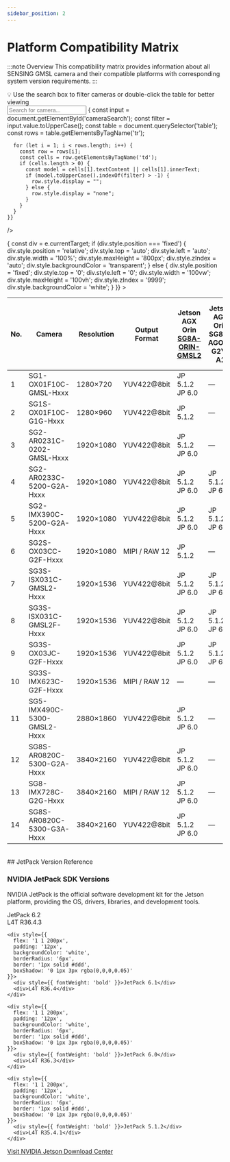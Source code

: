 ```yaml
---
sidebar_position: 2
---
```


# Platform Compatibility Matrix

:::note Overview
This compatibility matrix provides information about all SENSING GMSL camera and their compatible platforms with corresponding system version requirements.
:::

<div style={{ 
  marginBottom: '1rem', 
  color: 'var(--ifm-color-primary)', 
  fontSize: '0.9rem',
  display: 'flex',
  alignItems: 'center',
  gap: '0.5rem'
}}>
  <span style={{fontSize: '1.2rem'}}>💡</span>
  <span>Use the search box to filter cameras or double-click the table for better viewing</span>
</div>

<div style={{ marginBottom: '1rem' }}>
  <input 
    id="cameraSearch"
    type="text" 
    placeholder="Search for camera..." 
    style={{
      padding: '8px 12px',
      borderRadius: '4px',
      border: '1px solid #ddd',
      width: '100%',
      maxWidth: '400px'
    }}
    onKeyUp={() => {
      const input = document.getElementById('cameraSearch');
      const filter = input.value.toUpperCase();
      const table = document.querySelector('table');
      const rows = table.getElementsByTagName('tr');
      
      for (let i = 1; i < rows.length; i++) {
        const row = rows[i];
        const cells = row.getElementsByTagName('td');
        if (cells.length > 0) {
          const model = cells[1].textContent || cells[1].innerText;
          if (model.toUpperCase().indexOf(filter) > -1) {
            row.style.display = "";
          } else {
            row.style.display = "none";
          }
        }
      }
    }}
  />
</div>



<div 
  id="tableContainer"
  style={{ 
    overflowX: 'auto', 
    overflowY: 'auto', 
    maxHeight: '800px', 
    width: '100%',
    cursor: 'pointer',
    transition: 'all 0.3s ease',
    borderRadius: '8px',
    boxShadow: '0 2px 8px rgba(0,0,0,0.1)'
  }}
  onDoubleClick={(e) => {
    const div = e.currentTarget;
    if (div.style.position === 'fixed') {
      div.style.position = 'relative';
      div.style.top = 'auto';
      div.style.left = 'auto';
      div.style.width = '100%';
      div.style.maxHeight = '800px';
      div.style.zIndex = 'auto';
      div.style.backgroundColor = 'transparent';
    } else {
      div.style.position = 'fixed';
      div.style.top = '0';
      div.style.left = '0';
      div.style.width = '100vw';
      div.style.maxHeight = '100vh';
      div.style.zIndex = '9999';
      div.style.backgroundColor = 'white';
    }
  }}
>
<table style={{ width: '100%', borderCollapse: 'collapse' }}>
<thead>
<tr>
<th style={{ 
  padding: '12px', 
  border: '1px solid #ddd', 
  backgroundColor: 'var(--ifm-color-primary-darker)', 
  color: 'white', 
  whiteSpace: 'nowrap', 
  fontWeight: 'bold',
  textAlign: 'center',
  position: 'sticky',
  top: 0,
  zIndex: 2
}}>No.</th>
<th style={{ 
  padding: '12px', 
  border: '1px solid #ddd', 
  backgroundColor: 'var(--ifm-color-primary-darker)', 
  color: 'white', 
  whiteSpace: 'nowrap', 
  fontWeight: 'bold',
  textAlign: 'left',
  position: 'sticky',
  top: 0,
  zIndex: 2
}}>Camera</th>
<th style={{ 
  padding: '12px', 
  border: '1px solid #ddd', 
  backgroundColor: 'var(--ifm-color-primary-darker)', 
  color: 'white', 
  whiteSpace: 'nowrap', 
  fontWeight: 'bold',
  textAlign: 'center',
  position: 'sticky',
  top: 0,
  zIndex: 2
}}>Resolution</th>
<th style={{ 
  padding: '12px', 
  border: '1px solid #ddd', 
  backgroundColor: 'var(--ifm-color-primary-darker)', 
  color: 'white', 
  whiteSpace: 'nowrap', 
  fontWeight: 'bold',
  textAlign: 'center',
  position: 'sticky',
  top: 0,
  zIndex: 2
}}>Output Format</th>
<th style={{ 
  padding: '12px', 
  border: '1px solid #ddd', 
  backgroundColor: 'var(--ifm-color-primary-darker)', 
  color: 'white', 
  whiteSpace: 'nowrap', 
  fontWeight: 'bold',
  textAlign: 'center',
  position: 'sticky',
  top: 0,
  zIndex: 2
}}>
  <div>Jetson AGX Orin</div>
  <div style={{fontSize: '0.8em'}}><a style={{color:'white',textDecoration:'underline'}} href="https://sensing-world.com/en/h-pd-65.html?recommendFromPid=0&fromMid=898" target="_blank" rel="noopener noreferrer">SG8A-ORIN-GMSL2</a></div>
</th>
<th style={{ 
  padding: '12px', 
  border: '1px solid #ddd', 
  backgroundColor: 'var(--ifm-color-primary-darker)', 
  color: 'white', 
  whiteSpace: 'nowrap', 
  fontWeight: 'bold',
  textAlign: 'center',
  position: 'sticky',
  top: 0,
  zIndex: 2
}}>
  <div>Jetson AGX Orin</div>
  <div style={{fontSize: '0.8em'}}><a style={{color:'white',textDecoration:'underline'}}>SG8A-AGON-G2Y-A1</a></div>
</th>
<th style={{ 
  padding: '12px', 
  border: '1px solid #ddd', 
  backgroundColor: 'var(--ifm-color-primary-darker)', 
  color: 'white', 
  whiteSpace: 'nowrap', 
  fontWeight: 'bold',
  textAlign: 'center',
  position: 'sticky',
  top: 0,
  zIndex: 2
}}>
  <div>Jetson AGX Orin</div>
  <div style={{fontSize: '0.8em'}}><a style={{color:'white',textDecoration:'underline'}}>SG10A-AGON-G2M-A1</a></div>
</th>
<th style={{ 
  padding: '12px', 
  border: '1px solid #ddd', 
  backgroundColor: 'var(--ifm-color-primary-darker)', 
  color: 'white', 
  whiteSpace: 'nowrap', 
  fontWeight: 'bold',
  textAlign: 'center',
  position: 'sticky',
  top: 0,
  zIndex: 2
}}>
  <div>Jetson Orin Nano/NX</div>
  <div style={{fontSize: '0.8em'}}><a style={{color:'white',textDecoration:'underline'}} href="https://sensing-world.com/en/h-pd-168.html?recommendFromPid=0&fromMid=962" target="_blank" rel="noopener noreferrer">SG4A-NONX-G2Y-A1</a></div>
</th>
<th style={{ 
  padding: '12px', 
  border: '1px solid #ddd', 
  backgroundColor: 'var(--ifm-color-primary-darker)', 
  color: 'white', 
  whiteSpace: 'nowrap', 
  fontWeight: 'bold',
  textAlign: 'center',
  position: 'sticky',
  top: 0,
  zIndex: 2
}}>
  <div>Jetson Orin Nano/NX</div>
  <div style={{fontSize: '0.8em'}}><a style={{color:'white',textDecoration:'underline'}} href="https://sensing-world.com/en/h-pd-80.html?recommendFromPid=0&fromMid=962" target="_blank" rel="noopener noreferrer">SG6C-ORNX-G2-F</a></div>
</th>
<th style={{ 
  padding: '12px', 
  border: '1px solid #ddd', 
  backgroundColor: 'var(--ifm-color-primary-darker)', 
  color: 'white', 
  whiteSpace: 'nowrap', 
  fontWeight: 'bold',
  textAlign: 'center',
  position: 'sticky',
  top: 0,
  zIndex: 2
}}>
  <div>Jetson Orin Nano/NX</div>
  <div style={{fontSize: '0.8em'}}><a style={{color:'white',textDecoration:'underline'}} href="https://sensing-world.com/en/h-pd-79.html?recommendFromPid=0&fromMid=962" target="_blank" rel="noopener noreferrer">SG2A-G3-I4L-F</a></div>
</th>
<th style={{ 
  padding: '12px', 
  border: '1px solid #ddd', 
  backgroundColor: 'var(--ifm-color-primary-darker)', 
  color: 'white', 
  whiteSpace: 'nowrap', 
  fontWeight: 'bold',
  textAlign: 'center',
  position: 'sticky',
  top: 0,
  zIndex: 2
}}>
  <div>Data Collection</div>
  <div style={{fontSize: '0.8em'}}><a style={{color:'white',textDecoration:'underline'}}>CCG3-8H</a></div>
</th>
<th style={{ 
  padding: '12px', 
  border: '1px solid #ddd', 
  backgroundColor: 'var(--ifm-color-primary-darker)', 
  color: 'white', 
  whiteSpace: 'nowrap', 
  fontWeight: 'bold',
  textAlign: 'center',
  position: 'sticky',
  top: 0,
  zIndex: 2
}}>
  <div>Data Collection</div>
  <div style={{fontSize: '0.8em'}}><a style={{color:'white',textDecoration:'underline'}}>CCG3-8M</a></div>
</th>
</tr>
</thead>
<tbody>
<tr>
<td style={{ padding: '8px', border: '1px solid #ddd', textAlign: 'center', whiteSpace: 'nowrap' }}>1</td>
<td style={{ padding: '8px', border: '1px solid #ddd', textAlign: 'left', whiteSpace: 'nowrap', fontWeight: 500 }}>SG1-OX01F10C-GMSL-Hxxx</td>
<td style={{ padding: '8px', border: '1px solid #ddd', textAlign: 'center', whiteSpace: 'nowrap' }}>1280×720</td>
<td style={{ padding: '8px', border: '1px solid #ddd', textAlign: 'center', whiteSpace: 'nowrap' }}>YUV422@8bit</td>
<td style={{ padding: '8px', border: '1px solid #ddd', textAlign: 'center', whiteSpace: 'nowrap' }}>JP 5.1.2<br/>JP 6.0</td>
<td style={{ padding: '8px', border: '1px solid #ddd', textAlign: 'center', whiteSpace: 'nowrap' }}>—</td>
<td style={{ padding: '8px', border: '1px solid #ddd', textAlign: 'center', whiteSpace: 'nowrap' }}>—</td>
<td style={{ padding: '8px', border: '1px solid #ddd', textAlign: 'center', whiteSpace: 'nowrap' }}>—</td>
<td style={{ padding: '8px', border: '1px solid #ddd', textAlign: 'center', whiteSpace: 'nowrap' }}>JP 6.1</td>
<td style={{ padding: '8px', border: '1px solid #ddd', textAlign: 'center', whiteSpace: 'nowrap' }}>—</td>
<td style={{ padding: '8px', border: '1px solid #ddd', textAlign: 'center', whiteSpace: 'nowrap' }}>✓</td>
<td style={{ padding: '8px', border: '1px solid #ddd', textAlign: 'center', whiteSpace: 'nowrap' }}>✓</td>
</tr>
<tr>
<td style={{ padding: '8px', border: '1px solid #ddd', textAlign: 'center', whiteSpace: 'nowrap' }}>2</td>
<td style={{ padding: '8px', border: '1px solid #ddd', textAlign: 'left', whiteSpace: 'nowrap', fontWeight: 500 }}>SG1S-OX01F10C-G1G-Hxxx</td>
<td style={{ padding: '8px', border: '1px solid #ddd', textAlign: 'center', whiteSpace: 'nowrap' }}>1280×960</td>
<td style={{ padding: '8px', border: '1px solid #ddd', textAlign: 'center', whiteSpace: 'nowrap' }}>YUV422@8bit</td>
<td style={{ padding: '8px', border: '1px solid #ddd', textAlign: 'center', whiteSpace: 'nowrap' }}>JP 5.1.2</td>
<td style={{ padding: '8px', border: '1px solid #ddd', textAlign: 'center', whiteSpace: 'nowrap' }}>—</td>
<td style={{ padding: '8px', border: '1px solid #ddd', textAlign: 'center', whiteSpace: 'nowrap' }}>—</td>
<td style={{ padding: '8px', border: '1px solid #ddd', textAlign: 'center', whiteSpace: 'nowrap' }}>—</td>
<td style={{ padding: '8px', border: '1px solid #ddd', textAlign: 'center', whiteSpace: 'nowrap' }}>JP 6.1</td>
<td style={{ padding: '8px', border: '1px solid #ddd', textAlign: 'center', whiteSpace: 'nowrap' }}>—</td>
<td style={{ padding: '8px', border: '1px solid #ddd', textAlign: 'center', whiteSpace: 'nowrap' }}>✓</td>
<td style={{ padding: '8px', border: '1px solid #ddd', textAlign: 'center', whiteSpace: 'nowrap' }}>✓</td>
</tr>
<tr>
<td style={{ padding: '8px', border: '1px solid #ddd', textAlign: 'center', whiteSpace: 'nowrap' }}>3</td>
<td style={{ padding: '8px', border: '1px solid #ddd', textAlign: 'left', whiteSpace: 'nowrap', fontWeight: 500 }}>SG2-AR0231C-0202-GMSL-Hxxx</td>
<td style={{ padding: '8px', border: '1px solid #ddd', textAlign: 'center', whiteSpace: 'nowrap' }}>1920×1080</td>
<td style={{ padding: '8px', border: '1px solid #ddd', textAlign: 'center', whiteSpace: 'nowrap' }}>YUV422@8bit</td>
<td style={{ padding: '8px', border: '1px solid #ddd', textAlign: 'center', whiteSpace: 'nowrap' }}>JP 5.1.2<br/>JP 6.0</td>
<td style={{ padding: '8px', border: '1px solid #ddd', textAlign: 'center', whiteSpace: 'nowrap' }}>—</td>
<td style={{ padding: '8px', border: '1px solid #ddd', textAlign: 'center', whiteSpace: 'nowrap' }}>—</td>
<td style={{ padding: '8px', border: '1px solid #ddd', textAlign: 'center', whiteSpace: 'nowrap' }}>—</td>
<td style={{ padding: '8px', border: '1px solid #ddd', textAlign: 'center', whiteSpace: 'nowrap' }}>JP 6.1</td>
<td style={{ padding: '8px', border: '1px solid #ddd', textAlign: 'center', whiteSpace: 'nowrap' }}>—</td>
<td style={{ padding: '8px', border: '1px solid #ddd', textAlign: 'center', whiteSpace: 'nowrap' }}>✓</td>
<td style={{ padding: '8px', border: '1px solid #ddd', textAlign: 'center', whiteSpace: 'nowrap' }}>✓</td>
</tr>
<tr>
<td style={{ padding: '8px', border: '1px solid #ddd', textAlign: 'center', whiteSpace: 'nowrap' }}>4</td>
<td style={{ padding: '8px', border: '1px solid #ddd', textAlign: 'left', whiteSpace: 'nowrap', fontWeight: 500 }}>SG2-AR0233C-5200-G2A-Hxxx</td>
<td style={{ padding: '8px', border: '1px solid #ddd', textAlign: 'center', whiteSpace: 'nowrap' }}>1920×1080</td>
<td style={{ padding: '8px', border: '1px solid #ddd', textAlign: 'center', whiteSpace: 'nowrap' }}>YUV422@8bit</td>
<td style={{ padding: '8px', border: '1px solid #ddd', textAlign: 'center', whiteSpace: 'nowrap' }}>JP 5.1.2<br/>JP 6.0</td>
<td style={{ padding: '8px', border: '1px solid #ddd', textAlign: 'center', whiteSpace: 'nowrap' }}>JP 5.1.2<br/>JP 6.0</td>
<td style={{ padding: '8px', border: '1px solid #ddd', textAlign: 'center', whiteSpace: 'nowrap' }}>—</td>
<td style={{ padding: '8px', border: '1px solid #ddd', textAlign: 'center', whiteSpace: 'nowrap' }}>—</td>
<td style={{ padding: '8px', border: '1px solid #ddd', textAlign: 'center', whiteSpace: 'nowrap' }}>JP 6.1</td>
<td style={{ padding: '8px', border: '1px solid #ddd', textAlign: 'center', whiteSpace: 'nowrap' }}>—</td>
<td style={{ padding: '8px', border: '1px solid #ddd', textAlign: 'center', whiteSpace: 'nowrap' }}>✓</td>
<td style={{ padding: '8px', border: '1px solid #ddd', textAlign: 'center', whiteSpace: 'nowrap' }}>✓</td>
</tr>
<tr>
<td style={{ padding: '8px', border: '1px solid #ddd', textAlign: 'center', whiteSpace: 'nowrap' }}>5</td>
<td style={{ padding: '8px', border: '1px solid #ddd', textAlign: 'left', whiteSpace: 'nowrap', fontWeight: 500 }}>SG2-IMX390C-5200-G2A-Hxxx</td>
<td style={{ padding: '8px', border: '1px solid #ddd', textAlign: 'center', whiteSpace: 'nowrap' }}>1920×1080</td>
<td style={{ padding: '8px', border: '1px solid #ddd', textAlign: 'center', whiteSpace: 'nowrap' }}>YUV422@8bit</td>
<td style={{ padding: '8px', border: '1px solid #ddd', textAlign: 'center', whiteSpace: 'nowrap' }}>JP 5.1.2<br/>JP 6.0</td>
<td style={{ padding: '8px', border: '1px solid #ddd', textAlign: 'center', whiteSpace: 'nowrap' }}>JP 5.1.2<br/>JP 6.0</td>
<td style={{ padding: '8px', border: '1px solid #ddd', textAlign: 'center', whiteSpace: 'nowrap' }}>—</td>
<td style={{ padding: '8px', border: '1px solid #ddd', textAlign: 'center', whiteSpace: 'nowrap' }}>—</td>
<td style={{ padding: '8px', border: '1px solid #ddd', textAlign: 'center', whiteSpace: 'nowrap' }}>JP 6.1</td>
<td style={{ padding: '8px', border: '1px solid #ddd', textAlign: 'center', whiteSpace: 'nowrap' }}>—</td>
<td style={{ padding: '8px', border: '1px solid #ddd', textAlign: 'center', whiteSpace: 'nowrap' }}>✓</td>
<td style={{ padding: '8px', border: '1px solid #ddd', textAlign: 'center', whiteSpace: 'nowrap' }}>✓</td>
</tr>
<tr>
<td style={{ padding: '8px', border: '1px solid #ddd', textAlign: 'center', whiteSpace: 'nowrap' }}>6</td>
<td style={{ padding: '8px', border: '1px solid #ddd', textAlign: 'left', whiteSpace: 'nowrap', fontWeight: 500 }}>SG2S-OX03CC-G2F-Hxxx</td>
<td style={{ padding: '8px', border: '1px solid #ddd', textAlign: 'center', whiteSpace: 'nowrap' }}>1920×1080</td>
<td style={{ padding: '8px', border: '1px solid #ddd', textAlign: 'center', whiteSpace: 'nowrap' }}>MIPI / RAW 12</td>
<td style={{ padding: '8px', border: '1px solid #ddd', textAlign: 'center', whiteSpace: 'nowrap' }}>JP 5.1.2</td>
<td style={{ padding: '8px', border: '1px solid #ddd', textAlign: 'center', whiteSpace: 'nowrap' }}>—</td>
<td style={{ padding: '8px', border: '1px solid #ddd', textAlign: 'center', whiteSpace: 'nowrap' }}>—</td>
<td style={{ padding: '8px', border: '1px solid #ddd', textAlign: 'center', whiteSpace: 'nowrap' }}>—</td>
<td style={{ padding: '8px', border: '1px solid #ddd', textAlign: 'center', whiteSpace: 'nowrap' }}>—</td>
<td style={{ padding: '8px', border: '1px solid #ddd', textAlign: 'center', whiteSpace: 'nowrap' }}>—</td>
<td style={{ padding: '8px', border: '1px solid #ddd', textAlign: 'center', whiteSpace: 'nowrap' }}>—</td>
<td style={{ padding: '8px', border: '1px solid #ddd', textAlign: 'center', whiteSpace: 'nowrap' }}>—</td>
</tr>
<tr>
<td style={{ padding: '8px', border: '1px solid #ddd', textAlign: 'center', whiteSpace: 'nowrap' }}>7</td>
<td style={{ padding: '8px', border: '1px solid #ddd', textAlign: 'left', whiteSpace: 'nowrap', fontWeight: 500 }}>SG3S-ISX031C-GMSL2-Hxxx</td>
<td style={{ padding: '8px', border: '1px solid #ddd', textAlign: 'center', whiteSpace: 'nowrap' }}>1920×1536</td>
<td style={{ padding: '8px', border: '1px solid #ddd', textAlign: 'center', whiteSpace: 'nowrap' }}>YUV422@8bit</td>
<td style={{ padding: '8px', border: '1px solid #ddd', textAlign: 'center', whiteSpace: 'nowrap' }}>JP 5.1.2<br/>JP 6.0</td>
<td style={{ padding: '8px', border: '1px solid #ddd', textAlign: 'center', whiteSpace: 'nowrap' }}>JP 5.1.2<br/>JP 6.2</td>
<td style={{ padding: '8px', border: '1px solid #ddd', textAlign: 'center', whiteSpace: 'nowrap' }}>JP 6.0</td>
<td style={{ padding: '8px', border: '1px solid #ddd', textAlign: 'center', whiteSpace: 'nowrap' }}>JP 5.1.2</td>
<td style={{ padding: '8px', border: '1px solid #ddd', textAlign: 'center', whiteSpace: 'nowrap' }}>—</td>
<td style={{ padding: '8px', border: '1px solid #ddd', textAlign: 'center', whiteSpace: 'nowrap' }}>—</td>
<td style={{ padding: '8px', border: '1px solid #ddd', textAlign: 'center', whiteSpace: 'nowrap' }}>✓</td>
<td style={{ padding: '8px', border: '1px solid #ddd', textAlign: 'center', whiteSpace: 'nowrap' }}>✓</td>
</tr>
<tr>
<td style={{ padding: '8px', border: '1px solid #ddd', textAlign: 'center', whiteSpace: 'nowrap' }}>8</td>
<td style={{ padding: '8px', border: '1px solid #ddd', textAlign: 'left', whiteSpace: 'nowrap', fontWeight: 500 }}>SG3S-ISX031C-GMSL2F-Hxxx</td>
<td style={{ padding: '8px', border: '1px solid #ddd', textAlign: 'center', whiteSpace: 'nowrap' }}>1920×1536</td>
<td style={{ padding: '8px', border: '1px solid #ddd', textAlign: 'center', whiteSpace: 'nowrap' }}>YUV422@8bit</td>
<td style={{ padding: '8px', border: '1px solid #ddd', textAlign: 'center', whiteSpace: 'nowrap' }}>JP 5.1.2<br/>JP 6.0</td>
<td style={{ padding: '8px', border: '1px solid #ddd', textAlign: 'center', whiteSpace: 'nowrap' }}>JP 5.1.2<br/>JP 6.2</td>
<td style={{ padding: '8px', border: '1px solid #ddd', textAlign: 'center', whiteSpace: 'nowrap' }}>JP 6.0</td>
<td style={{ padding: '8px', border: '1px solid #ddd', textAlign: 'center', whiteSpace: 'nowrap' }}>JP 5.1.2</td>
<td style={{ padding: '8px', border: '1px solid #ddd', textAlign: 'center', whiteSpace: 'nowrap' }}>JP 5.1.2</td>
<td style={{ padding: '8px', border: '1px solid #ddd', textAlign: 'center', whiteSpace: 'nowrap' }}>—</td>
<td style={{ padding: '8px', border: '1px solid #ddd', textAlign: 'center', whiteSpace: 'nowrap' }}>✓</td>
<td style={{ padding: '8px', border: '1px solid #ddd', textAlign: 'center', whiteSpace: 'nowrap' }}>✓</td>
</tr>
<tr>
<td style={{ padding: '8px', border: '1px solid #ddd', textAlign: 'center', whiteSpace: 'nowrap' }}>9</td>
<td style={{ padding: '8px', border: '1px solid #ddd', textAlign: 'left', whiteSpace: 'nowrap', fontWeight: 500 }}>SG3S-OX03JC-G2F-Hxxx</td>
<td style={{ padding: '8px', border: '1px solid #ddd', textAlign: 'center', whiteSpace: 'nowrap' }}>1920×1536</td>
<td style={{ padding: '8px', border: '1px solid #ddd', textAlign: 'center', whiteSpace: 'nowrap' }}>YUV422@8bit</td>
<td style={{ padding: '8px', border: '1px solid #ddd', textAlign: 'center', whiteSpace: 'nowrap' }}>JP 5.1.2<br/>JP 6.0</td>
<td style={{ padding: '8px', border: '1px solid #ddd', textAlign: 'center', whiteSpace: 'nowrap' }}>JP 5.1.2<br/>JP 6.2</td>
<td style={{ padding: '8px', border: '1px solid #ddd', textAlign: 'center', whiteSpace: 'nowrap' }}>—</td>
<td style={{ padding: '8px', border: '1px solid #ddd', textAlign: 'center', whiteSpace: 'nowrap' }}>JP 5.1.2</td>
<td style={{ padding: '8px', border: '1px solid #ddd', textAlign: 'center', whiteSpace: 'nowrap' }}>—</td>
<td style={{ padding: '8px', border: '1px solid #ddd', textAlign: 'center', whiteSpace: 'nowrap' }}>—</td>
<td style={{ padding: '8px', border: '1px solid #ddd', textAlign: 'center', whiteSpace: 'nowrap' }}>✓</td>
<td style={{ padding: '8px', border: '1px solid #ddd', textAlign: 'center', whiteSpace: 'nowrap' }}>✓</td>
</tr>
<tr>
<td style={{ padding: '8px', border: '1px solid #ddd', textAlign: 'center', whiteSpace: 'nowrap' }}>10</td>
<td style={{ padding: '8px', border: '1px solid #ddd', textAlign: 'left', whiteSpace: 'nowrap', fontWeight: 500 }}>SG3S-IMX623C-G2F-Hxxx</td>
<td style={{ padding: '8px', border: '1px solid #ddd', textAlign: 'center', whiteSpace: 'nowrap' }}>1920×1536</td>
<td style={{ padding: '8px', border: '1px solid #ddd', textAlign: 'center', whiteSpace: 'nowrap' }}>MIPI / RAW 12</td>
<td style={{ padding: '8px', border: '1px solid #ddd', textAlign: 'center', whiteSpace: 'nowrap' }}>—</td>
<td style={{ padding: '8px', border: '1px solid #ddd', textAlign: 'center', whiteSpace: 'nowrap' }}>—</td>
<td style={{ padding: '8px', border: '1px solid #ddd', textAlign: 'center', whiteSpace: 'nowrap' }}>—</td>
<td style={{ padding: '8px', border: '1px solid #ddd', textAlign: 'center', whiteSpace: 'nowrap' }}>—</td>
<td style={{ padding: '8px', border: '1px solid #ddd', textAlign: 'center', whiteSpace: 'nowrap' }}>—</td>
<td style={{ padding: '8px', border: '1px solid #ddd', textAlign: 'center', whiteSpace: 'nowrap' }}>—</td>
</tr>
<tr>
<td style={{ padding: '8px', border: '1px solid #ddd', textAlign: 'center', whiteSpace: 'nowrap' }}>11</td>
<td style={{ padding: '8px', border: '1px solid #ddd', textAlign: 'left', whiteSpace: 'nowrap', fontWeight: 500 }}>SG5-IMX490C-5300-GMSL2-Hxxx</td>
<td style={{ padding: '8px', border: '1px solid #ddd', textAlign: 'center', whiteSpace: 'nowrap' }}>2880×1860</td>
<td style={{ padding: '8px', border: '1px solid #ddd', textAlign: 'center', whiteSpace: 'nowrap' }}>YUV422@8bit</td>
<td style={{ padding: '8px', border: '1px solid #ddd', textAlign: 'center', whiteSpace: 'nowrap' }}>JP 5.1.2<br/>JP 6.0</td>
<td style={{ padding: '8px', border: '1px solid #ddd', textAlign: 'center', whiteSpace: 'nowrap' }}>—</td>
<td style={{ padding: '8px', border: '1px solid #ddd', textAlign: 'center', whiteSpace: 'nowrap' }}>—</td>
<td style={{ padding: '8px', border: '1px solid #ddd', textAlign: 'center', whiteSpace: 'nowrap' }}>—</td>
<td style={{ padding: '8px', border: '1px solid #ddd', textAlign: 'center', whiteSpace: 'nowrap' }}>—</td>
<td style={{ padding: '8px', border: '1px solid #ddd', textAlign: 'center', whiteSpace: 'nowrap' }}>—</td>
<td style={{ padding: '8px', border: '1px solid #ddd', textAlign: 'center', whiteSpace: 'nowrap' }}>✓</td>
<td style={{ padding: '8px', border: '1px solid #ddd', textAlign: 'center', whiteSpace: 'nowrap' }}>✓</td>
</tr>
<tr>
<td style={{ padding: '8px', border: '1px solid #ddd', textAlign: 'center', whiteSpace: 'nowrap' }}>12</td>
<td style={{ padding: '8px', border: '1px solid #ddd', textAlign: 'left', whiteSpace: 'nowrap', fontWeight: 500 }}>SG8S-AR0820C-5300-G2A-Hxxx</td>
<td style={{ padding: '8px', border: '1px solid #ddd', textAlign: 'center', whiteSpace: 'nowrap' }}>3840×2160</td>
<td style={{ padding: '8px', border: '1px solid #ddd', textAlign: 'center', whiteSpace: 'nowrap' }}>YUV422@8bit</td>
<td style={{ padding: '8px', border: '1px solid #ddd', textAlign: 'center', whiteSpace: 'nowrap' }}>JP 5.1.2<br/>JP 6.0</td>
<td style={{ padding: '8px', border: '1px solid #ddd', textAlign: 'center', whiteSpace: 'nowrap' }}>—</td>
<td style={{ padding: '8px', border: '1px solid #ddd', textAlign: 'center', whiteSpace: 'nowrap' }}>—</td>
<td style={{ padding: '8px', border: '1px solid #ddd', textAlign: 'center', whiteSpace: 'nowrap' }}>JP 5.1.2</td>
<td style={{ padding: '8px', border: '1px solid #ddd', textAlign: 'center', whiteSpace: 'nowrap' }}>JP 5.1.2</td>
<td style={{ padding: '8px', border: '1px solid #ddd', textAlign: 'center', whiteSpace: 'nowrap' }}>—</td>
<td style={{ padding: '8px', border: '1px solid #ddd', textAlign: 'center', whiteSpace: 'nowrap' }}>✓</td>
<td style={{ padding: '8px', border: '1px solid #ddd', textAlign: 'center', whiteSpace: 'nowrap' }}>✓</td>
</tr>
<tr>
<td style={{ padding: '8px', border: '1px solid #ddd', textAlign: 'center', whiteSpace: 'nowrap' }}>13</td>
<td style={{ padding: '8px', border: '1px solid #ddd', textAlign: 'left', whiteSpace: 'nowrap', fontWeight: 500 }}>SG8-IMX728C-G2G-Hxxx</td>
<td style={{ padding: '8px', border: '1px solid #ddd', textAlign: 'center', whiteSpace: 'nowrap' }}>3840×2160</td>
<td style={{ padding: '8px', border: '1px solid #ddd', textAlign: 'center', whiteSpace: 'nowrap' }}>MIPI / RAW 12</td>
<td style={{ padding: '8px', border: '1px solid #ddd', textAlign: 'center', whiteSpace: 'nowrap' }}>JP 5.1.2<br/>JP 6.0</td>
<td style={{ padding: '8px', border: '1px solid #ddd', textAlign: 'center', whiteSpace: 'nowrap' }}>—</td>
<td style={{ padding: '8px', border: '1px solid #ddd', textAlign: 'center', whiteSpace: 'nowrap' }}>—</td>
<td style={{ padding: '8px', border: '1px solid #ddd', textAlign: 'center', whiteSpace: 'nowrap' }}>—</td>
<td style={{ padding: '8px', border: '1px solid #ddd', textAlign: 'center', whiteSpace: 'nowrap' }}>—</td>
<td style={{ padding: '8px', border: '1px solid #ddd', textAlign: 'center', whiteSpace: 'nowrap' }}>JP 5.1.2</td>
<td style={{ padding: '8px', border: '1px solid #ddd', textAlign: 'center', whiteSpace: 'nowrap' }}>—</td>
<td style={{ padding: '8px', border: '1px solid #ddd', textAlign: 'center', whiteSpace: 'nowrap' }}>—</td>
</tr>
<tr>
<td style={{ padding: '8px', border: '1px solid #ddd', textAlign: 'center', whiteSpace: 'nowrap' }}>14</td>
<td style={{ padding: '8px', border: '1px solid #ddd', textAlign: 'left', whiteSpace: 'nowrap', fontWeight: 500 }}>SG8S-AR0820C-5300-G3A-Hxxx</td>
<td style={{ padding: '8px', border: '1px solid #ddd', textAlign: 'center', whiteSpace: 'nowrap' }}>3840×2160</td>
<td style={{ padding: '8px', border: '1px solid #ddd', textAlign: 'center', whiteSpace: 'nowrap' }}>YUV422@8bit</td>
<td style={{ padding: '8px', border: '1px solid #ddd', textAlign: 'center', whiteSpace: 'nowrap' }}>JP 5.1.2<br/>JP 6.0</td>
<td style={{ padding: '8px', border: '1px solid #ddd', textAlign: 'center', whiteSpace: 'nowrap' }}>—</td>
<td style={{ padding: '8px', border: '1px solid #ddd', textAlign: 'center', whiteSpace: 'nowrap' }}>—</td>
<td style={{ padding: '8px', border: '1px solid #ddd', textAlign: 'center', whiteSpace: 'nowrap' }}>—</td>
<td style={{ padding: '8px', border: '1px solid #ddd', textAlign: 'center', whiteSpace: 'nowrap' }}>—</td>
<td style={{ padding: '8px', border: '1px solid #ddd', textAlign: 'center', whiteSpace: 'nowrap' }}>JP 5.1.2</td>
<td style={{ padding: '8px', border: '1px solid #ddd', textAlign: 'center', whiteSpace: 'nowrap' }}>—</td>
<td style={{ padding: '8px', border: '1px solid #ddd', textAlign: 'center', whiteSpace: 'nowrap' }}>—</td>
</tr>
</tbody>
</table>
</div>

<br />
## JetPack Version Reference

<div style={{ 
  backgroundColor: '#f8f9fa', 
  borderRadius: '8px', 
  padding: '16px', 
  marginBottom: '24px',
  border: '1px solid #e9ecef'
}}>
  <h3 style={{ marginTop: 0, fontSize: '1.2rem' }}>NVIDIA JetPack SDK Versions</h3>
  
  <p>NVIDIA JetPack is the official software development kit for the Jetson platform, providing the OS, drivers, libraries, and development tools.</p>
  
  <div style={{ 
    display: 'flex', 
    flexWrap: 'wrap', 
    gap: '12px', 
    marginTop: '16px' 
  }}>
    <div style={{ 
      flex: '1 1 200px',
      padding: '12px',
      backgroundColor: 'white',
      borderRadius: '6px',
      border: '1px solid #ddd',
      boxShadow: '0 1px 3px rgba(0,0,0,0.05)'
    }}>
      <div style={{ fontWeight: 'bold' }}>JetPack 6.2</div>
      <div>L4T R36.4.3</div>
    </div>
    
    <div style={{ 
      flex: '1 1 200px',
      padding: '12px',
      backgroundColor: 'white',
      borderRadius: '6px',
      border: '1px solid #ddd',
      boxShadow: '0 1px 3px rgba(0,0,0,0.05)'
    }}>
      <div style={{ fontWeight: 'bold' }}>JetPack 6.1</div>
      <div>L4T R36.4</div>
    </div>
    
    <div style={{ 
      flex: '1 1 200px',
      padding: '12px',
      backgroundColor: 'white',
      borderRadius: '6px',
      border: '1px solid #ddd',
      boxShadow: '0 1px 3px rgba(0,0,0,0.05)'
    }}>
      <div style={{ fontWeight: 'bold' }}>JetPack 6.0</div>
      <div>L4T R36.3</div>
    </div>
    
    <div style={{ 
      flex: '1 1 200px',
      padding: '12px',
      backgroundColor: 'white',
      borderRadius: '6px',
      border: '1px solid #ddd',
      boxShadow: '0 1px 3px rgba(0,0,0,0.05)'
    }}>
      <div style={{ fontWeight: 'bold' }}>JetPack 5.1.2</div>
      <div>L4T R35.4.1</div>
    </div>
  </div>
  
  <div style={{ marginTop: '16px' }}>
    <a href="https://developer.nvidia.com/embedded/jetpack-archive" target="_blank" rel="noopener noreferrer">
      Visit NVIDIA Jetson Download Center
    </a>
  </div>
</div>
